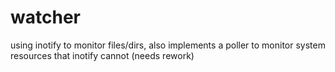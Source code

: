 # watcher
using inotify to monitor files/dirs, also implements a poller to monitor system resources that inotify cannot
(needs rework)

